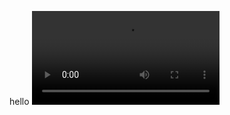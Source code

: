 hello
<video src="media\demo1_reduced.mp4" controls="controls" style="max-width: 1000px;">
</video>
